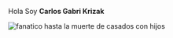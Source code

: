 Hola
Soy **Carlos Gabri Krizak**

![fanatico hasta la muerte de casados con hijos](https://www.google.com/url?sa=i&url=https%3A%2F%2Ftwitter.com%2Fsoyunargento%2Fstatus%2F1079562846730625024%3Flang%3Dzh-Hant&psig=AOvVaw3QLQR7w6wUhl2I91I2Pfpy&ust=1647950341146000&source=images&cd=vfe&ved=0CAgQjRxqFwoTCIjay8mT1_YCFQAAAAAdAAAAABAD)







